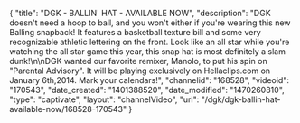 {
    "title": "DGK - BALLIN' HAT - AVAILABLE NOW",
    "description": "DGK doesn't need a hoop to ball, and you won't either if you're wearing this new Balling snapback! It features a basketball texture bill and some very recognizable athletic lettering on the front. Look like an all star while you're watching the all star game this year, this snap hat is most definitely a slam dunk!\n\nDGK wanted our favorite remixer, Manolo, to put his spin on \"Parental Advisory\". It will be playing exclusively on Hellaclips.com on January 6th,2014. Mark your calendars!",
    "channelid": "168528",
    "videoid": "170543",
    "date_created": "1401388520",
    "date_modified": "1470260810",
    "type": "captivate",
    "layout": "channelVideo",
    "url": "\/dgk\/dgk-ballin-hat-available-now\/168528-170543"
}